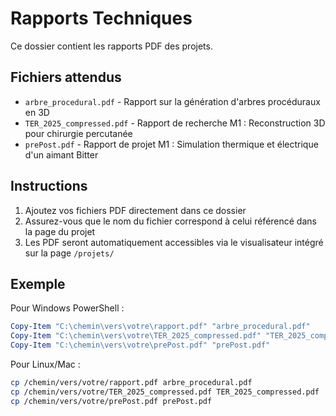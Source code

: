 # Rapports Techniques

Ce dossier contient les rapports PDF des projets.

## Fichiers attendus

- `arbre_procedural.pdf` - Rapport sur la génération d'arbres procéduraux en 3D
- `TER_2025_compressed.pdf` - Rapport de recherche M1 : Reconstruction 3D pour chirurgie percutanée
- `prePost.pdf` - Rapport de projet M1 : Simulation thermique et électrique d'un aimant Bitter

## Instructions

1. Ajoutez vos fichiers PDF directement dans ce dossier
2. Assurez-vous que le nom du fichier correspond à celui référencé dans la page du projet
3. Les PDF seront automatiquement accessibles via le visualisateur intégré sur la page `/projets/`

## Exemple

Pour Windows PowerShell :
```powershell
Copy-Item "C:\chemin\vers\votre\rapport.pdf" "arbre_procedural.pdf"
Copy-Item "C:\chemin\vers\votre\TER_2025_compressed.pdf" "TER_2025_compressed.pdf"
Copy-Item "C:\chemin\vers\votre\prePost.pdf" "prePost.pdf"
```

Pour Linux/Mac :
```bash
cp /chemin/vers/votre/rapport.pdf arbre_procedural.pdf
cp /chemin/vers/votre/TER_2025_compressed.pdf TER_2025_compressed.pdf
cp /chemin/vers/votre/prePost.pdf prePost.pdf
```
